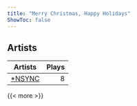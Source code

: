 ```yaml
---
title: "Merry Christmas, Happy Holidays"
ShowToc: false
---
```


## Artists
Artists | Plays 
----- | -----: 
[*NSYNC](/artists/nsync-31882) | 8

{{< more >}}